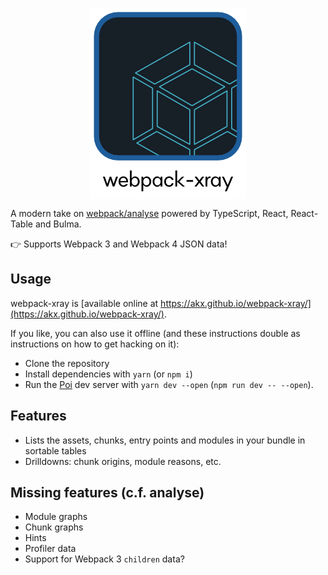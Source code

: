 <p align="center">
<img src="https://raw.githubusercontent.com/akx/webpack-xray/master/icon.png" align="center">
</p>


A modern take on [webpack/analyse](https://github.com/webpack/analyse)
powered by TypeScript, React, React-Table and Bulma.

:point_right: Supports Webpack 3 and Webpack 4 JSON data!

## Usage

webpack-xray is [available online at https://akx.github.io/webpack-xray/](https://akx.github.io/webpack-xray/).

If you like, you can also use it offline (and these instructions double as instructions on how to get hacking on it):

* Clone the repository
* Install dependencies with `yarn` (or `npm i`)
* Run the [Poi][poi] dev server with `yarn dev --open` (`npm run dev -- --open`).

## Features

* Lists the assets, chunks, entry points and modules in your bundle in sortable tables
* Drilldowns: chunk origins, module reasons, etc.

## Missing features (c.f. analyse)

* Module graphs
* Chunk graphs
* Hints
* Profiler data
* Support for Webpack 3 `children` data?

[poi]: http://poi.js.org/
